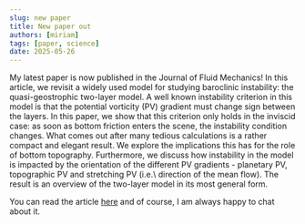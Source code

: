 ```yaml
---
slug: new paper
title: New paper out
authors: [miriam]
tags: [paper, science]
date: 2025-05-26
---
```


My latest paper is now published in the Journal of Fluid Mechanics! In this article, we revisit a widely used model for studying baroclinic instability: the quasi-geostrophic two-layer model. A well known instability criterion in this model is that the potential vorticity (PV) gradient must change sign between the layers. In this paper, we show that this criterion only holds in the inviscid case: as soon as bottom friction enters the scene, the instability condition changes. What comes out after many tedious calculations is a rather compact and elegant result. We explore the implications this has for the role of bottom topography. Furthermore, we discuss how instability in the model is impacted by the orientation of the different PV gradients - planetary PV, topographic PV and stretching PV (i.e.\ direction of the mean flow). The result is an overview of the two-layer model in its most general form.

You can read the article [here](https://www.cambridge.org/core/journals/journal-of-fluid-mechanics/article/joint-effects-of-planetary-boldsymbolbeta-topography-and-friction-on-baroclinic-instability-in-a-twolayer-quasigeostrophic-model/C9152401E7FD3736FBA923C0360C88C0) and of course, I am always happy to chat about it.